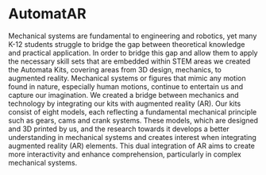 # AutomatAR

Mechanical systems are fundamental to engineering and robotics, yet many K-12 students struggle to bridge the gap between theoretical
knowledge and practical application. In order to bridge this gap and allow them to apply the necessary skill sets that are embedded within STEM
areas we created the Automata Kits, covering areas from 3D design, mechanics, to augmented reality. Mechanical systems or figures that mimic
any motion found in nature, especially human motions, continue to entertain us and capture our imagination. We created a bridge between
mechanics and technology by integrating our kits with augmented reality (AR). Our kits consist of eight models, each reflecting a fundamental
mechanical principle such as gears, cams and crank systems. These models, which are designed and 3D printed by us, and the research towards it
develops a better understanding in mechanical systems and creates interest when integrating augmented reality (AR) elements. This dual
integration of AR aims to create more interactivity and enhance comprehension, particularly in complex mechanical systems.
